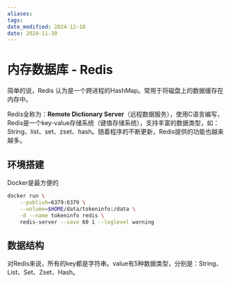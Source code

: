 ```yaml
---
aliases: 
tags: 
date_modified: 2024-12-18
date: 2024-11-30
---
```


# 内存数据库 - Redis

简单的说，Redis 认为是一个跨进程的HashMap。常用于将磁盘上的数据缓存在内存中。

Redis全称为：**Remote Dictionary Server**（远程数据服务），使用C语言编写，Redis是一个key-value存储系统（键值存储系统），支持丰富的数据类型，如：String、list、set、zset、hash。随着程序的不断更新，Redis提供的功能也越来越多。

## 环境搭建

Docker是最方便的

```bash
docker run \
    --publish=6379:6379 \
    --volume=$HOME/data/tokeninfo:/data \
    -d --name tokeninfo redis \
    redis-server --save 60 1 --loglevel warning
```

## 数据结构

对Redis来说，所有的key都是字符串。value有5种数据类型，分别是：String、List、Set、Zset、Hash。
